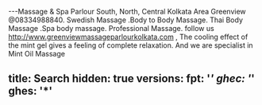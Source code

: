 ---Massage & Spa Parlour South, North, Central Kolkata Area Greenview @08334988840. Swedish Massage .Body to Body Massage. Thai Body Massage .Spa body massage. Professional Massage. 
 follow us http://www.greenviewmassageparlourkolkata.com , The cooling effect of the mint gel gives a feeling of complete relaxation. And we are specialist in Mint Oil Massage

title: Search
hidden: true
versions:
  fpt: '*'
  ghec: '*'
  ghes: '*'
---

